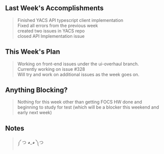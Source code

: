 ## Last Week's Accomplishments

> Finished YACS API typescript client implementation<br/>
> Fixed all errors from the previous week<br/>
> created two issues in YACS repo<br/>
> closed API Implementation issue<br/>

## This Week's Plan

> Working on front-end issues under the ui-overhaul branch.<br/>
> Currently working on issue #328<br/>
> Will try and work on additional issues as the week goes on.<br/>

## Anything Blocking?

> Nothing for this week other than getting FOCS HW done and beginning to study for test (which will be a blocker this weekend and early next week)

## Notes

> ༼ つ ◕_◕ ༽つ
